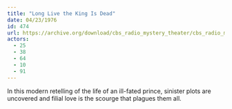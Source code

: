 ```yaml
---
title: "Long Live the King Is Dead"
date: 04/23/1976
id: 474
url: https://archive.org/download/cbs_radio_mystery_theater/cbs_radio_mystery_theater-0451-0500.zip/cbs_radio_mystery_theater-0451-0500%2Fcbsrmt_0474_long_live_the_king_is_dead.mp3
actors:
  - 25
  - 38
  - 64
  - 10
  - 91
---
```

In this modern retelling of the life of an ill-fated prince, sinister plots are uncovered and filial love is the scourge that plagues them all.